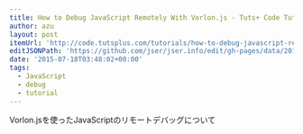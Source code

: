 ```yaml
---
title: How to Debug JavaScript Remotely With Vorlon.js - Tuts+ Code Tutorial
author: azu
layout: post
itemUrl: 'http://code.tutsplus.com/tutorials/how-to-debug-javascript-remotely-with-vorlonjs--cms-24343'
editJSONPath: 'https://github.com/jser/jser.info/edit/gh-pages/data/2015/07/index.json'
date: '2015-07-18T03:48:02+00:00'
tags:
  - JavaScript
  - debug
  - tutorial
---
```

Vorlon.jsを使ったJavaScriptのリモートデバッグについて
